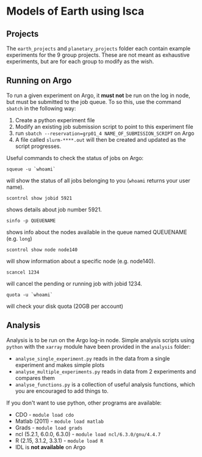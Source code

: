 # Models of Earth using Isca

## Projects

The `earth_projects` and `planetary_projects` folder each contain example experiments for the 9 group projects. These are not meant as exhaustive experiments, but are for each group to modify as the wish.

## Running on Argo

To run a given experiment on Argo, it **must not** be run on the log in node, but must be submitted to the job queue. To so this, use the command `sbatch` in the following way:

1. Create a python experiment file
2. Modify an existing job submission script to point to this experiment file
3. run `sbatch --reservation=grp01_4 NAME_OF_SUBMISSION_SCRIPT` on Argo
4. A file called `slurm-****.out` will then be created and updated as the script progresses.

Useful commands to check the status of jobs on Argo:

```
squeue -u `whoami`
``` 
will show the status of all jobs belonging to you (`whoami` returns your user name).

```
scontrol show jobid 5921
```
shows details about job number 5921. 

```
sinfo -p QUEUENAME
```
shows info about the nodes available in the queue named QUEUENAME (e.g. `long`)

```
scontrol show node node140
```
will show information about a specific node (e.g. node140).

```
scancel 1234
```
will cancel the pending or running job with jobid 1234.
```
quota -u `whoami`
```
will check your disk quota (20GB per account)

## Analysis

Analysis is to be run on the Argo log-in node. Simple analysis scripts using `python` with the `xarray` module have been provided in the `analysis` folder:

* `analyse_single_experiment.py` reads in the data from a single experiment and makes simple plots
* `analyse_multiple_experiments.py` reads in data from 2 experiments and compares them
* `analyse_functions.py` is a collection of useful analysis functions, which you are encouraged to add things to.

If you don't want to use python, other programs are available:

* CDO - `module load cdo`
* Matlab (2011) - `module load matlab`
* Grads - `module load grads`
* ncl (5.2.1, 6.0.0, 6.3.0) - `module load ncl/6.3.0/gnu/4.4.7`
* R (2.15, 3.1.2, 3.3.1) - `module load R`
* IDL is **not available** on Argo
